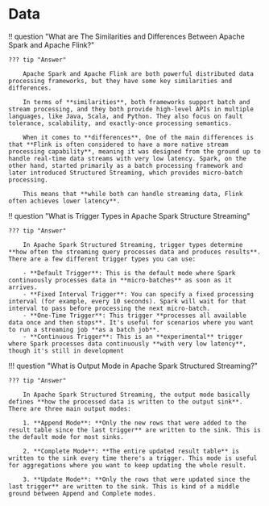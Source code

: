 # Data

!! question "What are The Similarities and Differences Between Apache Spark and Apache Flink?"

    ??? tip "Answer"

        Apache Spark and Apache Flink are both powerful distributed data processing frameworks, but they have some key similarities and differences.

        In terms of **similarities**, both frameworks support batch and stream processing, and they both provide high-level APIs in multiple languages, like Java, Scala, and Python. They also focus on fault tolerance, scalability, and exactly-once processing semantics.

        When it comes to **differences**, One of the main differences is that **Flink is often considered to have a more native stream processing capability**, meaning it was designed from the ground up to handle real-time data streams with very low latency. Spark, on the other hand, started primarily as a batch processing framework and later introduced Structured Streaming, which provides micro-batch processing.
        
        This means that **while both can handle streaming data, Flink often achieves lower latency**.


!! question "What is Trigger Types in Apache Spark Structure Streaming"

    ??? tip "Answer"

        In Apache Spark Structured Streaming, trigger types determine **how often the streaming query processes data and produces results**. There are a few different trigger types you can use:

        - **Default Trigger**: This is the default mode where Spark continuously processes data in **micro-batches** as soon as it arrives.
        - **Fixed Interval Trigger**: You can specify a fixed processing interval (for example, every 10 seconds). Spark will wait for that interval to pass before processing the next micro-batch.
        - **One-Time Trigger**: This trigger **processes all available data once and then stops**. It's useful for scenarios where you want to run a streaming job **as a batch job**.
        - **Continuous Trigger**: This is an **experimental** trigger where Spark processes data continuously **with very low latency**, though it's still in development


!!! question "What is Output Mode in Apache Spark Structured Streaming?"

    ??? tip "Answer"

        In Apache Spark Structured Streaming, the output mode basically defines **how the processed data is written to the output sink**. There are three main output modes:

        1. **Append Mode**: **Only the new rows that were added to the result table since the last trigger** are written to the sink. This is the default mode for most sinks.

        2. **Complete Mode**: **The entire updated result table** is written to the sink every time there's a trigger. This mode is useful for aggregations where you want to keep updating the whole result.

        3. **Update Mode**: **Only the rows that were updated since the last trigger** are written to the sink. This is kind of a middle ground between Append and Complete modes.